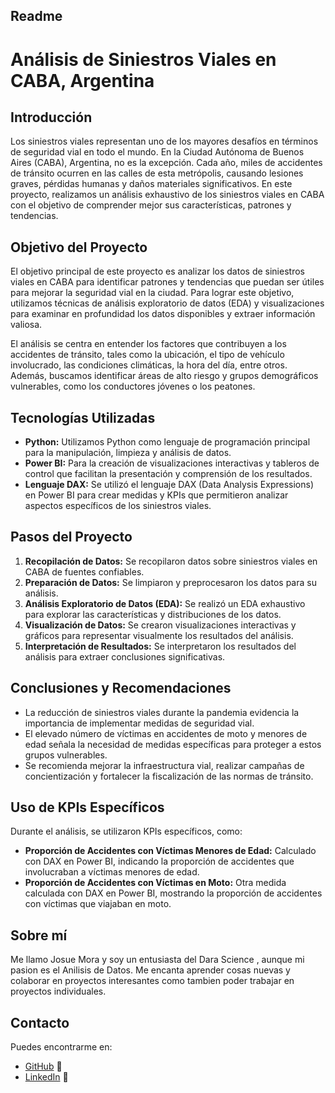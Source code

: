 ## Readme
# Análisis de Siniestros Viales en CABA, Argentina

## Introducción
Los siniestros viales representan uno de los mayores desafíos en términos de seguridad vial en todo el mundo. En la Ciudad Autónoma de Buenos Aires (CABA), Argentina, no es la excepción. Cada año, miles de accidentes de tránsito ocurren en las calles de esta metrópolis, causando lesiones graves, pérdidas humanas y daños materiales significativos. En este proyecto, realizamos un análisis exhaustivo de los siniestros viales en CABA con el objetivo de comprender mejor sus características, patrones y tendencias.

## Objetivo del Proyecto
El objetivo principal de este proyecto es analizar los datos de siniestros viales en CABA para identificar patrones y tendencias que puedan ser útiles para mejorar la seguridad vial en la ciudad. Para lograr este objetivo, utilizamos técnicas de análisis exploratorio de datos (EDA) y visualizaciones para examinar en profundidad los datos disponibles y extraer información valiosa.

El análisis se centra en entender los factores que contribuyen a los accidentes de tránsito, tales como la ubicación, el tipo de vehículo involucrado, las condiciones climáticas, la hora del día, entre otros. Además, buscamos identificar áreas de alto riesgo y grupos demográficos vulnerables, como los conductores jóvenes o los peatones.

## Tecnologías Utilizadas
- **Python:** Utilizamos Python como lenguaje de programación principal para la manipulación, limpieza y análisis de datos.
- **Power BI:** Para la creación de visualizaciones interactivas y tableros de control que facilitan la presentación y comprensión de los resultados.
- **Lenguaje DAX:** Se utilizó el lenguaje DAX (Data Analysis Expressions) en Power BI para crear medidas y KPIs que permitieron analizar aspectos específicos de los siniestros viales.

## Pasos del Proyecto
1. **Recopilación de Datos:** Se recopilaron datos sobre siniestros viales en CABA de fuentes confiables.
2. **Preparación de Datos:** Se limpiaron y preprocesaron los datos para su análisis.
3. **Análisis Exploratorio de Datos (EDA):** Se realizó un EDA exhaustivo para explorar las características y distribuciones de los datos.
4. **Visualización de Datos:** Se crearon visualizaciones interactivas y gráficos para representar visualmente los resultados del análisis.
5. **Interpretación de Resultados:** Se interpretaron los resultados del análisis para extraer conclusiones significativas.

## Conclusiones y Recomendaciones
- La reducción de siniestros viales durante la pandemia evidencia la importancia de implementar medidas de seguridad vial.
- El elevado número de víctimas en accidentes de moto y menores de edad señala la necesidad de medidas específicas para proteger a estos grupos vulnerables.
- Se recomienda mejorar la infraestructura vial, realizar campañas de concientización y fortalecer la fiscalización de las normas de tránsito.

## Uso de KPIs Específicos
Durante el análisis, se utilizaron KPIs específicos, como:
- **Proporción de Accidentes con Víctimas Menores de Edad:** Calculado con DAX en Power BI, indicando la proporción de accidentes que involucraban a víctimas menores de edad.
- **Proporción de Accidentes con Víctimas en Moto:** Otra medida calculada con DAX en Power BI, mostrando la proporción de accidentes con víctimas que viajaban en moto.
## Sobre mí
Me llamo Josue Mora y soy un entusiasta del Dara Science , aunque mi pasion es el Anilisis de Datos. Me encanta aprender cosas nuevas y colaborar en proyectos interesantes como tambien poder trabajar en proyectos individuales.

## Contacto
Puedes encontrarme en:
- [GitHub](https://github.com/jkmr03) 🚀
- [LinkedIn](https://www.linkedin.com/in/josue-mora-8778bb1b7/) 💼
